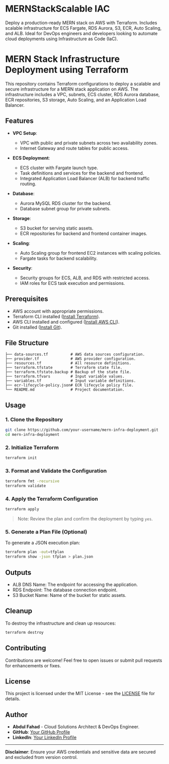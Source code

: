 # MERNStackScalable IAC
Deploy a production-ready MERN stack on AWS with Terraform. Includes scalable infrastructure for ECS Fargate, RDS Aurora, S3, ECR, Auto Scaling, and ALB. Ideal for DevOps engineers and developers looking to automate cloud deployments using Infrastructure as Code (IaC).


# MERN Stack Infrastructure Deployment using Terraform

This repository contains Terraform configurations to deploy a scalable and secure infrastructure for a MERN stack application on AWS. The infrastructure includes a VPC, subnets, ECS cluster, RDS Aurora database, ECR repositories, S3 storage, Auto Scaling, and an Application Load Balancer.

## Features

- **VPC Setup**:
  - VPC with public and private subnets across two availability zones.
  - Internet Gateway and route tables for public access.
  
- **ECS Deployment**:
  - ECS cluster with Fargate launch type.
  - Task definitions and services for the backend and frontend.
  - Integrated Application Load Balancer (ALB) for backend traffic routing.

- **Database**:
  - Aurora MySQL RDS cluster for the backend.
  - Database subnet group for private subnets.

- **Storage**:
  - S3 bucket for serving static assets.
  - ECR repositories for backend and frontend container images.

- **Scaling**:
  - Auto Scaling group for frontend EC2 instances with scaling policies.
  - Fargate tasks for backend scalability.

- **Security**:
  - Security groups for ECS, ALB, and RDS with restricted access.
  - IAM roles for ECS task execution and permissions.

## Prerequisites

- AWS account with appropriate permissions.
- Terraform CLI installed ([Install Terraform](https://www.terraform.io/downloads)).
- AWS CLI installed and configured ([Install AWS CLI](https://aws.amazon.com/cli/)).
- Git installed ([Install Git](https://git-scm.com/book/en/v2/Getting-Started-Installing-Git)).

## File Structure

```
├── data-sources.tf          # AWS data sources configuration.
├── provider.tf              # AWS provider configuration.
├── resources.tf             # All resource definitions.
├── terraform.tfstate        # Terraform state file.
├── terraform.tfstate.backup # Backup of the state file.
├── terraform.tfvars         # Input variable values.
├── variables.tf             # Input variable definitions.
├── ecr-lifecycle-policy.json# ECR lifecycle policy file.
└── README.md                # Project documentation.
```

## Usage

### 1. Clone the Repository
```bash
git clone https://github.com/your-username/mern-infra-deployment.git
cd mern-infra-deployment
```

### 2. Initialize Terraform
```bash
terraform init
```

### 3. Format and Validate the Configuration
```bash
terraform fmt -recursive
terraform validate
```

### 4. Apply the Terraform Configuration
```bash
terraform apply
```

> Note: Review the plan and confirm the deployment by typing `yes`.

### 5. Generate a Plan File (Optional)
To generate a JSON execution plan:
```bash
terraform plan -out=tfplan
terraform show -json tfplan > plan.json
```

## Outputs

- ALB DNS Name: The endpoint for accessing the application.
- RDS Endpoint: The database connection endpoint.
- S3 Bucket Name: Name of the bucket for static assets.

## Cleanup

To destroy the infrastructure and clean up resources:
```bash
terraform destroy
```

## Contributing

Contributions are welcome! Feel free to open issues or submit pull requests for enhancements or fixes.

## License

This project is licensed under the MIT License - see the [LICENSE](LICENSE) file for details.

## Author

- **Abdul Fahad** - Cloud Solutions Architect & DevOps Engineer.
- **GitHub**: [Your GitHub Profile](https://github.com/abdulfahad661)
- **LinkedIn**: [Your LinkedIn Profile](https://www.linkedin.com/in/abdulfahad07)

---

**Disclaimer**: Ensure your AWS credentials and sensitive data are secured and excluded from version control.
